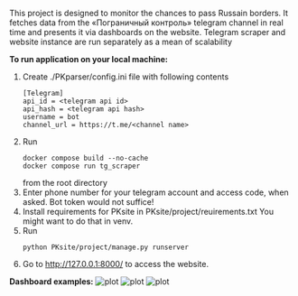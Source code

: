 This project is designed to monitor the chances to pass Russain borders. It fetches data from the
«Пограничный контроль» telegram channel in real time and presents it via dashboards on the website. Telegram scraper and website instance are run separately as a mean of scalability

**To run application on your local machine:**
1) Create ./PKparser/config.ini file with following contents
    ```Git config
   [Telegram]
    api_id = <telegram api id>
    api_hash = <telegram api hash>
    username = bot
    channel_url = https://t.me/<channel name>
   ```
2) Run
   ```
   docker compose build --no-cache
   docker compose run tg_scraper
   ```
   from the root directory
3) Enter phone number for your telegram account and access code, when asked.
Bot token would not suffice!
4) Install requirements for PKsite in PKsite/project/reuirements.txt
You might want to do that in venv.
5) Run
   ```
   python PKsite/project/manage.py runserver
   ```
6) Go to http://127.0.0.1:8000/ to access the website. 

**Dashboard examples:**
![plot](./presentation/timeline.png)
![plot](./presentation/piechart.png)
![plot](./presentation/dynamics.png)
